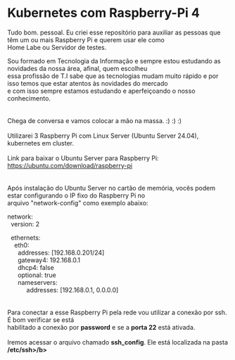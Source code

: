 # Kubernetes com Raspberry-Pi 4


Tudo bom. pessoal. Eu criei esse repositório para auxiliar as pessoas que têm um ou mais Raspberry Pi e querem usar ele como<br> 
Home Labe ou Servidor de testes.<br>

Sou formado em Tecnologia da Informação e sempre estou estudando as novidades da nossa área, afinal, quem escolheu<br> 
essa profissão de T.I sabe que as tecnologias mudam muito rápido e por isso temos que estar atentos às novidades do mercado<br> 
e com isso sempre estamos estudando e aperfeiçoando o nosso conhecimento.<br>
<br>
<br>
Chega de conversa e vamos colocar a mão na massa. :) :) :)<br>
<br>
Utilizarei 3 Raspberry Pi com Linux Server (Ubuntu Server 24.04), kubernetes em cluster.<br>
<br>
Link para baixar o Ubuntu Server para Raspberry Pi:<br>
https://ubuntu.com/download/raspberry-pi<br>
<br>
<br>
Após instalação do Ubuntu Server no cartão de memória, vocês podem estar configurando o IP fixo do Raspberry Pi no<br> 
arquivo "network-config" como exemplo abaixo:<br>

network:<br>
  version: 2<br>

  ethernets:<br>
    eth0:<br>
      addresses: [192.168.0.201/24]<br>
      gateway4: 192.168.0.1<br>
      dhcp4: false<br>
      optional: true<br>
      nameservers:<br>
           addresses: [192.168.0.1, 0.0.0.0]<br>
<br>
<br>
Para conectar a esse Raspberry Pi pela rede vou utilizar a conexão por ssh. É bom verificar se está<br>
habilitado a conexão por <b>password</b> e se a <b>porta 22</b> está ativada.<br>
<br>
Iremos acessar o arquivo chamado <b>ssh_config</b>. Ele está localizada na pasta <b>/etc/ssh>/b>

